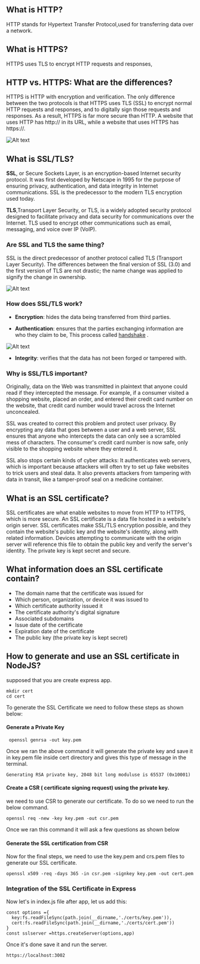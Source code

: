 
## What is HTTP? 

HTTP stands for Hypertext Transfer Protocol,used for transferring data over a network.

## What is HTTPS?

HTTPS uses TLS to encrypt HTTP requests and responses, 

## HTTP vs. HTTPS: What are the differences?

HTTPS is HTTP with encryption and verification. The only difference between the two protocols is that HTTPS uses TLS (SSL) to encrypt normal HTTP requests and responses, and to digitally sign those requests and responses. As a result, HTTPS is far more secure than HTTP. A website that uses HTTP has http:// in its URL, while a website that uses HTTPS has https://.

![Alt text](https://www.cloudflare.com/img/learning/security/glossary/what-is-ssl/http-vs-https.svg)

## What is SSL/TLS?
<b>SSL</b>, or Secure Sockets Layer, is an encryption-based Internet security protocol. It was first developed by Netscape in 1995 for 
the purpose of ensuring privacy, authentication, and data integrity in Internet communications. SSL is the predecessor to the modern TLS encryption used today.

<b>TLS</b>,Transport Layer Security, or TLS, is a widely adopted security protocol designed to facilitate privacy and data security for 
communications over the Internet. TLS  used to encrypt other communications such as email, messaging, and voice over IP (VoIP).

### Are SSL and TLS the same thing?
SSL is the direct predecessor of another protocol called TLS (Transport Layer Security).
The differences between the final version of SSL (3.0) and the first version of TLS are not drastic; the name change was applied to signify the change in ownership.

![Alt text](https://res.cloudinary.com/practicaldev/image/fetch/s--SfAucjE3--/c_limit%2Cf_auto%2Cfl_progressive%2Cq_auto%2Cw_880/https://dev-to-uploads.s3.amazonaws.com/i/0lb1buik85z6dkrn274b.png)

### How does SSL/TLS work?

- <b>Encryption</b>: hides the data being transferred from third parties.

- <b>Authentication</b>: ensures that the parties exchanging information are who they claim to be, This process called [handshake](https://www.cloudflare.com/learning/ssl/what-happens-in-a-tls-handshake/) .


![Alt text](https://cdn.ttgtmedia.com/rms/onlineimages/security-tls_1.3_handshake-h.png)


- <b>Integrity</b>: verifies that the data has not been forged or tampered with.



### Why is SSL/TLS important?
Originally, data on the Web was transmitted in plaintext that anyone could read if they intercepted the message. For example, if a consumer visited a shopping website, placed an order, and entered their credit card number on the website, that credit card number would travel across the Internet unconcealed.

SSL was created to correct this problem and protect user privacy. By encrypting any data that goes between a user and a web server, SSL ensures that anyone who intercepts the data can only see a scrambled mess of characters. The consumer's credit card number is now safe, only visible to the shopping website where they entered it.

SSL also stops certain kinds of cyber attacks: It authenticates web servers, which is important because attackers will often try to set up fake websites to trick users and steal data. It also prevents attackers from tampering with data in transit, like a tamper-proof seal on a medicine container.








## What is an SSL certificate?

SSL certificates are what enable websites to move from HTTP to HTTPS, which is more secure. An SSL certificate is a data file hosted in a website's origin server. SSL certificates make SSL/TLS encryption possible, and they contain the website's public key and the website's identity, along with related information. Devices attempting to communicate with the origin server will reference this file to obtain the public key and verify the server's identity. The private key is kept secret and secure.

## What information does an SSL certificate contain?

- The domain name that the certificate was issued for
- Which person, organization, or device it was issued to
- Which certificate authority issued it
- The certificate authority's digital signature
- Associated subdomains
- Issue date of the certificate
- Expiration date of the certificate
- The public key (the private key is kept secret)

## How to generate and use an SSL certificate in NodeJS?

supposed that you are create express app.
```
mkdir cert
cd cert
```

To generate the SSL Certificate we need to follow these steps as shown below:

#### Generate a Private Key
```
 openssl genrsa -out key.pem
```
Once we ran the above command it will generate the private key and save it in key.pem file inside cert directory and gives this type of message in the terminal.
```
Generating RSA private key, 2048 bit long moduluse is 65537 (0x10001)
```

#### Create a CSR ( certificate signing request) using the private key.

we need to use CSR to generate our certificate. To do so we need to run the below command.
```
openssl req -new -key key.pem -out csr.pem
```
Once we ran this command it will ask a few questions as shown below

#### Generate the SSL certification from CSR

Now for the final steps, we need to use the key.pem and crs.pem files to generate our SSL certificate.
```
openssl x509 -req -days 365 -in csr.pem -signkey key.pem -out cert.pem
```
### Integration of the SSL Certificate in Express
Now let's in index.js file after app, let us add this:
```
const options ={
  key:fs.readFileSync(path.join(__dirname,'./certs/key.pem')),
  cert:fs.readFileSync(path.join(__dirname,'./certs/cert.pem')) 
}
const sslserver =https.createServer(options,app)
```
Once it's done save it and run the server.
```
https://localhost:3002
```
